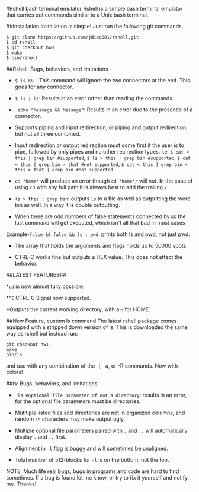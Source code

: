 #Rshell bash terminal emulator
Rshell is a simple bash terminal emulator that carries out commands similar to a Unix bash terminal.


##Installation
Installation is simple! Just run the following git commands.
```
$ git clone https://github.com/jdixo001/rshell.git
$ cd rshell
$ git checkout hw0
$ make
$ bin/rshell
```
##Rshell: Bugs, behaviors, and limitations

* ``$ ls && ``:  This command will ignore the two connectors at the end. This goes for any connector.

* ``$ ls | ls``:  Results in an error rather than reading the commands.

* `` echo "Message && Message"``:  Results in an error due to the presence of a connector.

* Supports piping and input redirection, or piping and output redirection, but not all three combined.  

* Input redirection or output redirection must come first if the user is to pipe, followed by only pipes and no other recirection types.
i.e. ``$ cat < this | grep bin #supported``, ``$ ls > this | grep bin #supported``, ``$ cat < this | grep bin > that #not supported``, ``$ cat < this | grep bin < this > that | grep bin #not supported``

* ``cd *home*`` will produce an error though ``cd *home*/`` will not. In the case of using ``cd`` with any full path it is always best to add the trailing ``/``.

* ``ls > this | grep bin``: outputs ``ls`` to a file as well as outputting the word bin as well. In a way it is double outputting.

* When there are odd numbers of false statements connected by ``&&`` the last command will get executed, which isn't all that bad in most cases

Example-``false && false && ls ; pwd``: prints both ls and pwd, not just pwd.

* The array that holds the arguments and flags holds up to 50000 spots.

* CTRL-C works fine but outputs a HEX value. This does not affect the behavior.


##LATEST FEATURES##

*``cd`` is now almost fully possible.

*``^C`` CTRL-C Signal now supported.

*Outputs the current working directory, with a ``~`` for HOME.

##New Feature, custom ls command
The latest rshell package comes equipped with a stripped down version of ls. This is downloaded the same way as rshell but instead run:

```
git checkout hw1
make
bin/ls
```
and use with any combination of the -l, -a, or -R commands. Now with colors!

##ls: Bugs, behaviors, and limitations
* `` ls #optional file parameter of not a directory``: results in an error, for the optional file parameters must be directories.

* Mutltiple listed files and directories are not in organized columns, and random ``\n`` characters may make output ugly.

* Multiple optional file parameters paired with ``.`` and ``..`` will automatically display ``.`` and ``..`` first.

* Alignment in ``-l`` flag is buggy and will sometimes be unaligned.

* Total number of 512-blocks for ``-l`` is on the bottom, not the top.

NOTE: Much life real bugs, bugs in programs and code are hard to find sometimes. If a bug is found let me know, or try to fix it yourself and notify me. Thanks!
